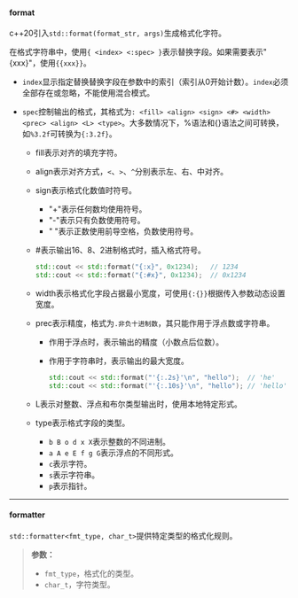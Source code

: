 #### format

c++20引入`std::format(format_str, args)`生成格式化字符。

在格式字符串中，使用`{ <index> <:spec> }`表示替换字段。如果需要表示"{xxx}"，使用`{{xxx}}`。

* `index`显示指定替换替换字段在参数中的索引（索引从0开始计数）。`index`必须全部存在或忽略，不能使用混合模式。

* `spec`控制输出的格式，其格式为`: <fill> <align> <sign> <#> <width> <prec> <align> <L> <type>`。大多数情况下，%语法和{}语法之间可转换，如`%3.2f`可转换为`{:3.2f}`。

  * fill表示对齐的填充字符。

  * align表示对齐方式，`<`、`>`、`^`分别表示左、右、中对齐。

  * sign表示格式化数值时符号。

    * "+"表示任何数均使用符号。
    * "-"表示只有负数使用符号。
    * " "表示正数使用前导空格，负数使用符号。

  * #表示输出16、8、2进制格式时，插入格式符号。

    ```cpp
    std::cout << std::format("{:x}", 0x1234);	// 1234
    std::cout << std::format("{:#x}", 0x1234);	// 0x1234
    ```

  * width表示格式化字段占据最小宽度，可使用`{:{}}`根据传入参数动态设置宽度。

  * prec表示精度，格式为`.非负十进制数`，其只能作用于浮点数或字符串。

    * 作用于浮点时，表示输出的精度（小数点后位数）。

    * 作用于字符串时，表示输出的最大宽度。

      ```cpp
      std::cout << std::format("'{:.2s}'\n", "hello");	// 'he'
      std::cout << std::format("'{:.10s}'\n", "hello");	// 'hello'
      ```

  * L表示对整数、浮点和布尔类型输出时，使用本地特定形式。

  * type表示格式字段的类型。

    * `b B o d x X`表示整数的不同进制。
    * `a A e E f g G`表示浮点的不同形式。
    * `c`表示字符。
    * `s`表示字符串。
    * `p`表示指针。

---

#### formatter

`std::formatter<fmt_type, char_t>`提供特定类型的格式化规则。

>   **参数：**
>
>   *   `fmt_type`，格式化的类型。
>   *   `char_t`，字符类型。
